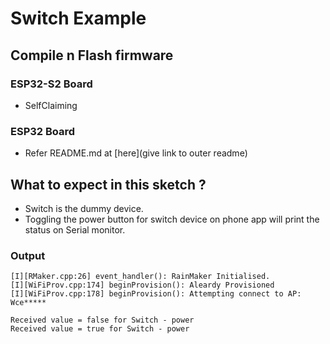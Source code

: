 # Switch Example

## Compile n Flash firmware

### ESP32-S2 Board
- SelfClaiming

### ESP32 Board
- Refer README.md at [here](give link to outer readme)

## What to expect in this sketch ?

- Switch is the dummy device.
- Toggling the power button for switch device on phone app will print the status on Serial monitor.

### Output

```
[I][RMaker.cpp:26] event_handler(): RainMaker Initialised.
[I][WiFiProv.cpp:174] beginProvision(): Aleardy Provisioned
[I][WiFiProv.cpp:178] beginProvision(): Attempting connect to AP: Wce*****

Received value = false for Switch - power
Received value = true for Switch - power
```
